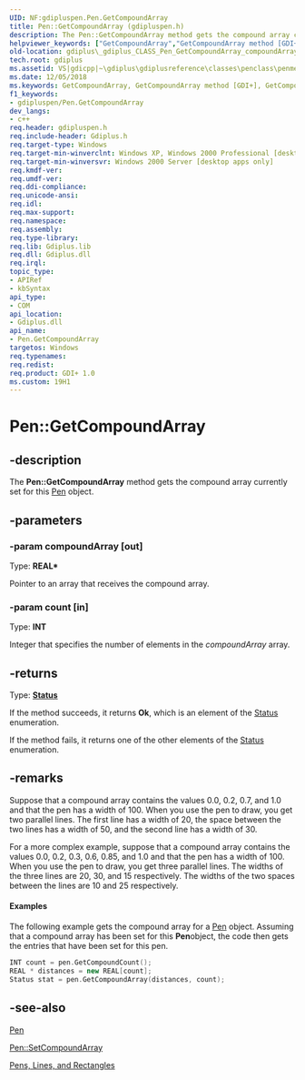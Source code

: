 ```yaml
---
UID: NF:gdipluspen.Pen.GetCompoundArray
title: Pen::GetCompoundArray (gdipluspen.h)
description: The Pen::GetCompoundArray method gets the compound array currently set for this Pen object.
helpviewer_keywords: ["GetCompoundArray","GetCompoundArray method [GDI+]","GetCompoundArray method [GDI+]","Pen class","Pen class [GDI+]","GetCompoundArray method","Pen.GetCompoundArray","Pen::GetCompoundArray","_gdiplus_CLASS_Pen_GetCompoundArray_compoundArray_count_","gdiplus._gdiplus_CLASS_Pen_GetCompoundArray_compoundArray_count_"]
old-location: gdiplus\_gdiplus_CLASS_Pen_GetCompoundArray_compoundArray_count_.htm
tech.root: gdiplus
ms.assetid: VS|gdicpp|~\gdiplus\gdiplusreference\classes\penclass\penmethods\getcompoundarray.htm
ms.date: 12/05/2018
ms.keywords: GetCompoundArray, GetCompoundArray method [GDI+], GetCompoundArray method [GDI+],Pen class, Pen class [GDI+],GetCompoundArray method, Pen.GetCompoundArray, Pen::GetCompoundArray, _gdiplus_CLASS_Pen_GetCompoundArray_compoundArray_count_, gdiplus._gdiplus_CLASS_Pen_GetCompoundArray_compoundArray_count_
f1_keywords:
- gdipluspen/Pen.GetCompoundArray
dev_langs:
- c++
req.header: gdipluspen.h
req.include-header: Gdiplus.h
req.target-type: Windows
req.target-min-winverclnt: Windows XP, Windows 2000 Professional [desktop apps only]
req.target-min-winversvr: Windows 2000 Server [desktop apps only]
req.kmdf-ver: 
req.umdf-ver: 
req.ddi-compliance: 
req.unicode-ansi: 
req.idl: 
req.max-support: 
req.namespace: 
req.assembly: 
req.type-library: 
req.lib: Gdiplus.lib
req.dll: Gdiplus.dll
req.irql: 
topic_type:
- APIRef
- kbSyntax
api_type:
- COM
api_location:
- Gdiplus.dll
api_name:
- Pen.GetCompoundArray
targetos: Windows
req.typenames: 
req.redist: 
req.product: GDI+ 1.0
ms.custom: 19H1
---
```


# Pen::GetCompoundArray


## -description


The <b>Pen::GetCompoundArray</b> method gets the compound array currently set for this 
			<a href="https://docs.microsoft.com/windows/desktop/api/gdipluspen/nl-gdipluspen-pen">Pen</a> object.


## -parameters




### -param compoundArray [out]

Type: <b>REAL*</b>

Pointer to an array that receives the compound array. 


### -param count [in]

Type: <b>INT</b>

Integer that specifies the number of elements in the 
					<i>compoundArray</i> array. 


## -returns



Type: <b><a href="https://docs.microsoft.com/windows/desktop/api/gdiplustypes/ne-gdiplustypes-status">Status</a></b>

If the method succeeds, it returns <b>Ok</b>, which is an element of the 
						<a href="https://docs.microsoft.com/windows/desktop/api/gdiplustypes/ne-gdiplustypes-status">Status</a> enumeration.

If the method fails, it returns one of the other elements of the 
						<a href="https://docs.microsoft.com/windows/desktop/api/gdiplustypes/ne-gdiplustypes-status">Status</a> enumeration. 




## -remarks



Suppose that a compound array contains the values 0.0, 0.2, 0.7, and 1.0 and that the pen has a width of 100. When you use the pen to draw, you get two parallel lines. The first line has a width of 20, the space between the two lines has a width of 50, and the second line has a width of 30.

For a more complex example, suppose that a compound array contains the values 0.0, 0.2, 0.3, 0.6, 0.85, and 1.0 and that the pen has a width of 100. When you use the pen to draw, you get three parallel lines. The widths of the three lines are 20, 30, and 15 respectively. The widths of the two spaces between the lines are 10 and 25 respectively.


#### Examples



The following example gets the compound array for a 
						<a href="https://docs.microsoft.com/windows/desktop/api/gdipluspen/nl-gdipluspen-pen">Pen</a> object. Assuming that a compound array has been set for this <b>Pen</b>object, the code then gets the entries that have been set for this pen.


```cpp
INT count = pen.GetCompoundCount();
REAL * distances = new REAL[count];
Status stat = pen.GetCompoundArray(distances, count);
```





## -see-also




<a href="https://docs.microsoft.com/windows/desktop/api/gdipluspen/nl-gdipluspen-pen">Pen</a>



<a href="https://docs.microsoft.com/windows/desktop/api/gdipluspen/nf-gdipluspen-pen-setcompoundarray">Pen::SetCompoundArray</a>



<a href="https://docs.microsoft.com/windows/desktop/gdiplus/-gdiplus-pens-lines-and-rectangles-about">Pens, Lines, and Rectangles</a>
 

 

